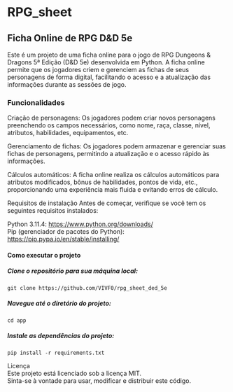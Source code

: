 # RPG_sheet
## Ficha Online de RPG D&D 5e
Este é um projeto de uma ficha online para o jogo de RPG Dungeons & Dragons 5ª Edição (D&D 5e) desenvolvida em Python. A ficha online permite que os jogadores criem e gerenciem as fichas de seus personagens de forma digital, facilitando o acesso e a atualização das informações durante as sessões de jogo.

### Funcionalidades
Criação de personagens: Os jogadores podem criar novos personagens preenchendo os campos necessários, como nome, raça, classe, nível, atributos, habilidades, equipamentos, etc.

Gerenciamento de fichas: Os jogadores podem armazenar e gerenciar suas fichas de personagens, permitindo a atualização e o acesso rápido às informações.

Cálculos automáticos: A ficha online realiza os cálculos automáticos para atributos modificados, bônus de habilidades, pontos de vida, etc., proporcionando uma experiência mais fluida e evitando erros de cálculo.

Requisitos de instalação
Antes de começar, verifique se você tem os seguintes requisitos instalados:

Python 3.11.4: https://www.python.org/downloads/ <br>
Pip (gerenciador de pacotes do Python): https://pip.pypa.io/en/stable/installing/

#### Como executar o projeto
##### Clone o repositório para sua máquina local:
```
git clone https://github.com/VIVF0/rpg_sheet_ded_5e
```
##### Navegue até o diretório do projeto:
```
cd app
```
##### Instale as dependências do projeto:
```
pip install -r requirements.txt
```

Licença<br>
Este projeto está licenciado sob a licença MIT. <br>Sinta-se à vontade para usar, modificar e distribuir este código.
